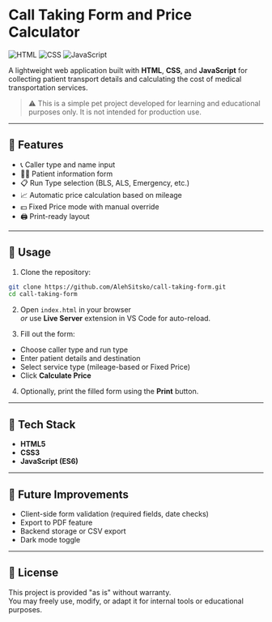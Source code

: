 # Call Taking Form and Price Calculator

![HTML](https://img.shields.io/badge/HTML5-orange?logo=html5)
![CSS](https://img.shields.io/badge/CSS3-blue?logo=css3)
![JavaScript](https://img.shields.io/badge/JavaScript-ES6-yellow?logo=javascript)

A lightweight web application built with **HTML**, **CSS**, and **JavaScript** for collecting patient transport details and calculating the cost of medical transportation services.

> ⚠️ This is a simple pet project developed for learning and educational purposes only. It is not intended for production use.


---

## 🔧 Features

- 📞 Caller type and name input
- 🧍‍♂️ Patient information form
- 📋 Run Type selection (BLS, ALS, Emergency, etc.)
- 📈 Automatic price calculation based on mileage
- 💵 Fixed Price mode with manual override
- 🖨️ Print-ready layout

---

## 🚀 Usage

1. Clone the repository:

```bash
git clone https://github.com/AlehSitsko/call-taking-form.git
cd call-taking-form
```

2. Open `index.html` in your browser  
   _or_ use **Live Server** extension in VS Code for auto-reload.

3. Fill out the form:

- Choose caller type and run type
- Enter patient details and destination
- Select service type (mileage-based or Fixed Price)
- Click **Calculate Price**

4. Optionally, print the filled form using the **Print** button.

---

## 🧰 Tech Stack

- **HTML5**
- **CSS3**
- **JavaScript (ES6)**

---

## 🚧 Future Improvements

- Client-side form validation (required fields, date checks)
- Export to PDF feature
- Backend storage or CSV export
- Dark mode toggle

---

## 📄 License

This project is provided "as is" without warranty.  
You may freely use, modify, or adapt it for internal tools or educational purposes.
